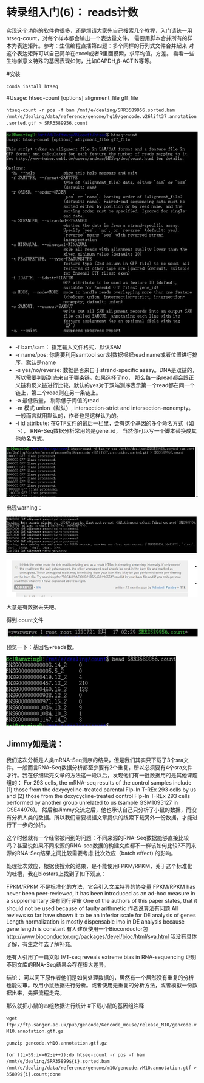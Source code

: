 转录组入门(6)： reads计数
==========

实现这个功能的软件也很多，还是烦请大家先自己搜索几个教程，入门请统一用htseq-count，对每个样本都会输出一个表达量文件。
需要用脚本合并所有的样本为表达矩阵。参考：生信编程直播第四题：多个同样的行列式文件合并起来
对这个表达矩阵可以自己简单在excel或者R里面摸索，求平均值，方差。
看看一些生物学意义特殊的基因表现如何，比如GAPDH,β-ACTIN等等。

#安装

`conda install htseq`

#Usage: htseq-count [options] alignment_file gff_file  

`htseq-count -r pos -f bam /mnt/e/dealing/SRR3589956.sorted.bam  /mnt/e/dealing/data/reference/genome/hg19/gencode.v26lift37.annotation.sorted.gtf > SRR3589956.count`

![](https://github.com/CLDIAO/learning-RNA-Seq/blob/master/graph/06/61.JPG)

* -f bam/sam： 指定输入文件格式，默认SAM
* -r name/pos: 你需要利用samtool sort对数据根据read name或者位置进行排序，默认是name
* -s yes/no/reverse: 数据是否来自于strand-specific assay。DNA是双链的，所以需要判断到底来自于哪条链。如果选择了no， 那么每一条read都会跟正义链和反义链进行比较。默认的yes对于双端测序表示第一个read都在同一个链上，第二个read则在另一条链上。
* -a 最低质量， 剔除低于阈值的read
* -m 模式 union（默认）, intersection-strict and intersection-nonempty。一般而言就用默认的，作者也是这样认为的。
* -i id attribute: 在GTF文件的最后一栏里，会有这个基因的多个命名方式（如下）， RNA-Seq数据分析常用的是gene_id， 当然你可以写一个脚本替换成其他命名方式。

![](https://github.com/CLDIAO/learning-RNA-Seq/blob/master/graph/06/62.JPG)

出现warnIng：

![](https://github.com/CLDIAO/learning-RNA-Seq/blob/master/graph/06/63.JPG)

![](https://github.com/CLDIAO/learning-RNA-Seq/blob/master/graph/06/67.JPG)

大意是有数据丢失吧。

得到.count文件

![](https://github.com/CLDIAO/learning-RNA-Seq/blob/master/graph/06/64.JPG)

预览一下：基因名+reads数。

![](https://github.com/CLDIAO/learning-RNA-Seq/blob/master/graph/06/65.JPG)

Jimmy如是说：
----

我们这次分析是人类mRNA-Seq测序的结果，但是我们其实只下载了3个sra文件。一般而言RNA-Seq数据分析都至少要有2个重复，所以必须要有4个sra文件才行。我在仔细读完文章的方法这一段以后，发现他们有一批数据用的是其他课题组的： For 293 cells, the mRNA-seq results of the control samples include (1) those from the doxycycline-treated parental Flp-In T-REx 293 cells by us and (2) those from the doxycycline-treated control Flp-In T-REx 293 cells performed by another group unrelated to us (sample GSM1095127 in GSE44976)。 然后和Jimmy交流之后，他也承认自己只分析了小鼠的数据，而没有分析人类的数据。所以我们需要根据文章提供的线索下载另外一份数据，才能进行下一步的分析。

这个时候就有一个经常被问到的问题：不同来源的RNA-Seq数据能够直接比较吗？甚至说如果不同来源的RNA-seq数据的构建文库都不一样该如何比较?不同来源的RNA-Seq结果之间比较需要考虑 批次效应（batch effect) 的影响。

处理批次效应，根据我搜索的结果，是不能使用FPKM/RPKM，关于这个标准化的吐槽，我在biostars上找到了如下观点：

FPKM/RPKM 不是标准化的方法，它会引入文库特异的协变量
FPKM/RPKM has never been peer-reviewed, it has been introduced as an ad-hoc measure in a supplementary 没有同行评审
One of the authors of this paper states, that it should not be used because of faulty arithmetic 作者说算法有问题
All reviews so far have shown it to be an inferior scale for DE analysis of genes Length normalization is mostly dispensable imo in DE analysis because gene length is constant
有人建议使用一个Bioconductor包http://www.bioconductor.org/packages/devel/bioc/html/sva.html 我没有具体了解，有生之年去了解补充。

还有人引用了一篇文献 IVT-seq reveals extreme bias in RNA-sequencing 证明不同文库的RNA-Seq结果会存在很大差异。

结论： 可以问下原作者他们是如何处理数据的，居然有一个居然没有重复的分析也能过审。改用小鼠数据进行分析。或者使用无重复的分析方法，或者模拟一份数据出来，先把流程走完。

那么就把小鼠的四组数据进行统计
#下载小鼠的基因组注释

`wget ftp://ftp.sanger.ac.uk/pub/gencode/Gencode_mouse/release_M10/gencode.vM10.annotation.gtf.gz`

`gunzip gencode.vM10.annotation.gtf.gz`

`for ((i=59;i<=62;i++));do htseq-count -r pos -f bam /mnt/e/dealing/SRR35899${i}.sorted.bam /mnt/e/dealing/data/reference/genome/m10/gencode.vM10.annotation.gtf > 35899${i}.count;done`
